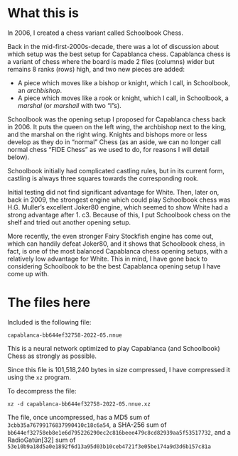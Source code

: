 # What this is

In 2006, I created a chess variant called Schoolbook Chess.

Back in the mid-first-2000s-decade, there was a lot of discussion about
which setup was the best setup for Capablanca chess. Capablanca chess
is a variant of chess where the board is made 2 files (columns) wider
but remains 8 ranks (rows) high, and two new pieces are added:

* A piece which moves like a bishop or knight, which I call, in Schoolbook, 
  an *archbishop*.
* A piece which moves like a rook or knight, which I call, in Schoolbook, 
  a *marshal* (or *marshall* with two “l”s).

Schoolbook was the opening setup I proposed for Capablanca chess back
in 2006. It puts the queen on the left wing, the archbishop next to the
king, and the marshal on the right wing. Knights and bishops more or
less develop as they do in “normal” Chess (as an aside, we can no
longer call normal chess “FIDE Chess” as we used to do, for reasons
I will detail below).

Schoolbook initially had complicated castling rules, but in its current
form, castling is always three squares towards the corresponding rook.

Initial testing did not find significant advantage for White. Then, later
on, back in 2009, the strongest engine which could play Schoolbook chess
was H.G. Muller’s excellent Joker80 engine, which seemed to show White
had a strong advantage after 1. c3. Because of this, I put Schoolbook
chess on the shelf and tried out another opening setup.

More recently, the even stronger Fairy Stockfish engine has come out,
which can handily defeat Joker80, and it shows that Schoolbook chess,
in fact, is one of the most balanced Capablanca chess opening setups,
with a relatively low advantage for White. This in mind, I have gone
back to considering Schoolbook to be the best Capablanca opening setup
I have come up with.

# The files here

Included is the following file:

`capablanca-bb644ef32758-2022-05.nnue`

This is a neural network optimized to play Capablanca (and Schoolbook)
Chess as strongly as possible.

Since this file is 101,518,240 bytes in size compressed, I have 
compressed it using the `xz` program.

To decompress the file:

`xz -d capablanca-bb644ef32758-2022-05.nnue.xz`

The file, once uncompressed, has a MD5 sum of 
`3cbb35a76799176837990410c18c6a54`, a SHA-256 sum of
`bb644ef32758eb8e1e6d795226290ec2c816beee479c8cd82939aa5f53517732`, and a
RadioGatún[32] sum of
`53e10b9a18d5a0e1892f6d13a95d03b10ceb4721f3e05be174a9d3d6b157c81a`



